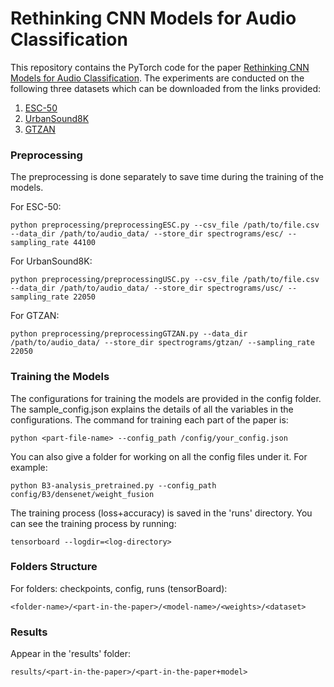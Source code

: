 # Rethinking CNN Models for Audio Classification

This repository contains the PyTorch code for the
paper [Rethinking CNN Models for Audio Classification](https://arxiv.org/abs/2007.11154). The experiments are conducted
on the following three datasets which can be downloaded from the links provided:

1. [ESC-50](https://github.com/karolpiczak/ESC-50)
2. [UrbanSound8K](https://urbansounddataset.weebly.com/urbansound8k.html)
3. [GTZAN](https://www.kaggle.com/andradaolteanu/gtzan-dataset-music-genre-classification)

### Preprocessing

The preprocessing is done separately to save time during the training of the models.

For ESC-50:

```console
python preprocessing/preprocessingESC.py --csv_file /path/to/file.csv --data_dir /path/to/audio_data/ --store_dir spectrograms/esc/ --sampling_rate 44100
```

For UrbanSound8K:

```console
python preprocessing/preprocessingUSC.py --csv_file /path/to/file.csv --data_dir /path/to/audio_data/ --store_dir spectrograms/usc/ --sampling_rate 22050
```

For GTZAN:

```console
python preprocessing/preprocessingGTZAN.py --data_dir /path/to/audio_data/ --store_dir spectrograms/gtzan/ --sampling_rate 22050
```

### Training the Models

The configurations for training the models are provided in the config folder. 
The sample_config.json explains the details of all the variables in the configurations. 
The command for training each part of the paper is:

```console
python <part-file-name> --config_path /config/your_config.json
```

You can also give a folder for working on all the config files under it. 
For example:
```console
python B3-analysis_pretrained.py --config_path config/B3/densenet/weight_fusion
```

The training process (loss+accuracy) is saved in the 'runs' directory.
You can see the training process by running:
```console
tensorboard --logdir=<log-directory>
```

### Folders Structure
For folders: checkpoints, config, runs (tensorBoard):

```console
<folder-name>/<part-in-the-paper>/<model-name>/<weights>/<dataset>
```

### Results
Appear in the 'results' folder:

```console
results/<part-in-the-paper>/<part-in-the-paper+model>
```
